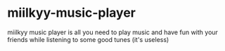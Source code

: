 # miilkyy-music-player
miilkyy music player is all you need to play music and have fun with your friends while listening to some good tunes (it's useless)
